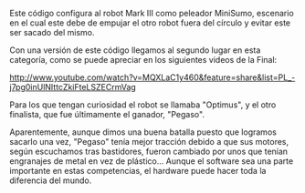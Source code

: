 Este código configura al robot Mark III como peleador MiniSumo, escenario en el cual este debe de empujar el otro robot fuera del círculo y evitar este ser sacado del mismo.

Con una versión de este código llegamos al segundo lugar en esta categoría, como se puede apreciar en los siguientes videos de la Final:

http://www.youtube.com/watch?v=MQXLaC1y460&feature=share&list=PL_-j7pg0inUlNIttcZkiFteLSZECrmVag

Para los que tengan curiosidad el robot se llamaba "Optimus", y el otro finalista, que fue últimamente el ganador, "Pegaso". 

Aparentemente, aunque dimos una buena batalla puesto que logramos sacarlo una vez, "Pegaso" tenía mejor tracción debido a que sus motores, según escuchamos tras bastidores, fueron cambiado por unos que tenían engranajes de metal en vez de plástico... Aunque el software sea una parte importante en estas competencias, el hardware puede hacer toda la diferencia del mundo.
